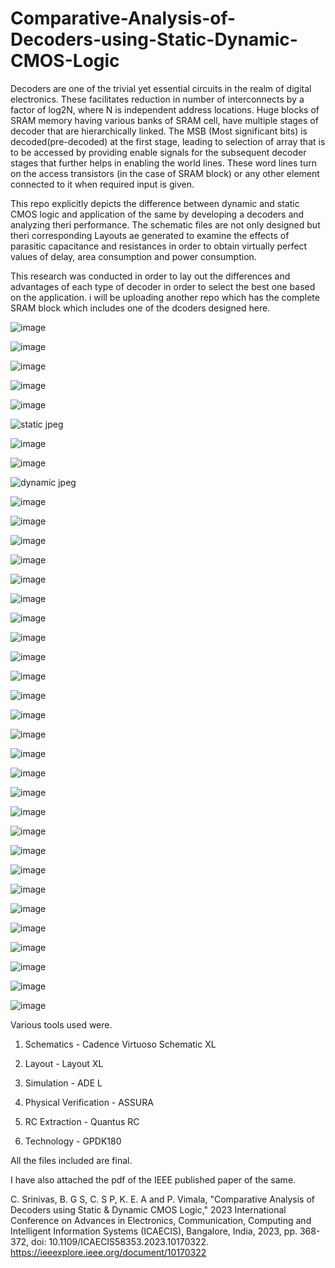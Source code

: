 # Comparative-Analysis-of-Decoders-using-Static-Dynamic-CMOS-Logic

Decoders are one of the trivial yet essential circuits in the realm of digital electronics. These facilitates reduction in number of interconnects by a factor of log2N, where N is independent address locations. Huge blocks of SRAM memory having various banks of SRAM cell, have multiple stages of decoder that are hierarchically linked. The MSB (Most significant bits) is decoded(pre-decoded) at the first stage, leading to selection of array that is to be accessed by providing enable signals for the subsequent decoder stages that further helps in enabling the world lines. These word lines turn on the access transistors (in the case of SRAM block) or any other element connected to it when required input is given. 


This repo explicitly depicts the difference between dynamic and static CMOS logic and application of the same by developing a decoders and analyzing theri performance.
The schematic files are not only designed but theri corresponding Layouts ae generated to examine the effects of parasitic capacitance and resistances in order to obtain virtually perfect values of delay, area consumption and power consumption.

This research was conducted in order to lay out the differences and advantages of each type of decoder in order to select the best one based on the application.
i will be uploading another repo which has the complete SRAM block which includes one of the dcoders designed here.

![image](https://github.com/ChandanS15/Comparative-Analysis-of-Decoders-using-Static-Dynamic-CMOS-Logic/assets/82103081/91cf14ff-6104-4ace-b17e-c49fe5ee4f09)

![image](https://github.com/ChandanS15/Comparative-Analysis-of-Decoders-using-Static-Dynamic-CMOS-Logic/assets/82103081/ba36a135-4cc3-4212-b222-9150ebbf03d2)


![image](https://github.com/ChandanS15/Comparative-Analysis-of-Decoders-using-Static-Dynamic-CMOS-Logic/assets/82103081/63836c4f-a298-4086-9a2b-4f8ed9ad0c29)

![image](https://github.com/ChandanS15/Comparative-Analysis-of-Decoders-using-Static-Dynamic-CMOS-Logic/assets/82103081/2995a5d2-fdf7-4afe-bafa-449695847421)


![image](https://github.com/ChandanS15/Comparative-Analysis-of-Decoders-using-Static-Dynamic-CMOS-Logic/assets/82103081/7177100c-dd70-44b1-9c81-60b91ae30038)

![static jpeg](https://github.com/ChandanS15/Comparative-Analysis-of-Decoders-using-Static-Dynamic-CMOS-Logic/assets/82103081/f9a9a147-990c-4a73-b7b8-88ba076b5a88)

![image](https://github.com/ChandanS15/Comparative-Analysis-of-Decoders-using-Static-Dynamic-CMOS-Logic/assets/82103081/a4f17e66-4fc7-44ca-bcb8-14e3d02529e4)


![image](https://github.com/ChandanS15/Comparative-Analysis-of-Decoders-using-Static-Dynamic-CMOS-Logic/assets/82103081/46e94312-79ad-4ec0-8c4d-f8147b707738)

![dynamic jpeg](https://github.com/ChandanS15/Comparative-Analysis-of-Decoders-using-Static-Dynamic-CMOS-Logic/assets/82103081/3371e266-4c82-4027-9d98-d9cd6e066b43)

![image](https://github.com/ChandanS15/Comparative-Analysis-of-Decoders-using-Static-Dynamic-CMOS-Logic/assets/82103081/4371f630-ac31-4997-977e-9970c478cc64)

![image](https://github.com/ChandanS15/Comparative-Analysis-of-Decoders-using-Static-Dynamic-CMOS-Logic/assets/82103081/be36e3ad-5483-4b06-92f5-eb5e71fe5cb2)

![image](https://github.com/ChandanS15/Comparative-Analysis-of-Decoders-using-Static-Dynamic-CMOS-Logic/assets/82103081/274dd3d0-657b-43cb-8425-ca1febf28e7d)

![image](https://github.com/ChandanS15/Comparative-Analysis-of-Decoders-using-Static-Dynamic-CMOS-Logic/assets/82103081/cf8e14ec-c421-4912-8030-594371ce24aa)

![image](https://github.com/ChandanS15/Comparative-Analysis-of-Decoders-using-Static-Dynamic-CMOS-Logic/assets/82103081/0a8495e1-3b36-43d3-9153-7d57b9958da6)

![image](https://github.com/ChandanS15/Comparative-Analysis-of-Decoders-using-Static-Dynamic-CMOS-Logic/assets/82103081/98ccbf5f-22ba-487e-ac9b-319eb491f3dd)

![image](https://github.com/ChandanS15/Comparative-Analysis-of-Decoders-using-Static-Dynamic-CMOS-Logic/assets/82103081/f177b003-4b89-497e-b10f-eb3a8f3c2f70)

![image](https://github.com/ChandanS15/Comparative-Analysis-of-Decoders-using-Static-Dynamic-CMOS-Logic/assets/82103081/46692b68-2ea7-4f49-a663-7c5e1aa88b32)

![image](https://github.com/ChandanS15/Comparative-Analysis-of-Decoders-using-Static-Dynamic-CMOS-Logic/assets/82103081/7133d622-bb46-4e1f-99b9-472b0cb6ba76)


![image](https://github.com/ChandanS15/Comparative-Analysis-of-Decoders-using-Static-Dynamic-CMOS-Logic/assets/82103081/42e40eb4-c373-4f21-9385-09e7c1997286)

![image](https://github.com/ChandanS15/Comparative-Analysis-of-Decoders-using-Static-Dynamic-CMOS-Logic/assets/82103081/e71fd498-b59f-43d7-8b20-606fba96c44c)

![image](https://github.com/ChandanS15/Comparative-Analysis-of-Decoders-using-Static-Dynamic-CMOS-Logic/assets/82103081/05cd311e-3e15-4cdd-92a8-64f5305a62d8)

![image](https://github.com/ChandanS15/Comparative-Analysis-of-Decoders-using-Static-Dynamic-CMOS-Logic/assets/82103081/b8525b06-5361-4b60-82ca-db2d6bee011b)


![image](https://github.com/ChandanS15/Comparative-Analysis-of-Decoders-using-Static-Dynamic-CMOS-Logic/assets/82103081/f75a951b-cfda-4a81-8813-8d8ca29ac88c)

![image](https://github.com/ChandanS15/Comparative-Analysis-of-Decoders-using-Static-Dynamic-CMOS-Logic/assets/82103081/027508ea-eaf9-46b1-bae7-a36971028b44)


![image](https://github.com/ChandanS15/Comparative-Analysis-of-Decoders-using-Static-Dynamic-CMOS-Logic/assets/82103081/c2e7fc1c-9fd5-4822-811e-102df312d008)

![image](https://github.com/ChandanS15/Comparative-Analysis-of-Decoders-using-Static-Dynamic-CMOS-Logic/assets/82103081/55e03a2e-9653-48ed-83a8-37e8e70c80db)


![image](https://github.com/ChandanS15/Comparative-Analysis-of-Decoders-using-Static-Dynamic-CMOS-Logic/assets/82103081/1c9596a1-df6d-42c3-adc0-d4247288f22a)

![image](https://github.com/ChandanS15/Comparative-Analysis-of-Decoders-using-Static-Dynamic-CMOS-Logic/assets/82103081/1dfa9ea2-1276-4392-9572-243f5f50864c)

![image](https://github.com/ChandanS15/Comparative-Analysis-of-Decoders-using-Static-Dynamic-CMOS-Logic/assets/82103081/0cf4007d-d6af-40d3-b1f3-f292a02bd2d0)

![image](https://github.com/ChandanS15/Comparative-Analysis-of-Decoders-using-Static-Dynamic-CMOS-Logic/assets/82103081/b066fcdd-d781-4e83-bf57-3c7afe2acc51)


![image](https://github.com/ChandanS15/Comparative-Analysis-of-Decoders-using-Static-Dynamic-CMOS-Logic/assets/82103081/0a0cf352-5c7e-4b0c-a70e-6e7c69732f92)

![image](https://github.com/ChandanS15/Comparative-Analysis-of-Decoders-using-Static-Dynamic-CMOS-Logic/assets/82103081/062ae74c-9531-4b03-872f-4d2b84d6b3ae)

![image](https://github.com/ChandanS15/Comparative-Analysis-of-Decoders-using-Static-Dynamic-CMOS-Logic/assets/82103081/253e33c4-9754-45f2-ab1b-36e6aeb01dbe)

![image](https://github.com/ChandanS15/Comparative-Analysis-of-Decoders-using-Static-Dynamic-CMOS-Logic/assets/82103081/35afeb85-106a-494d-915e-4f3c5ed01fb6)


![image](https://github.com/ChandanS15/Comparative-Analysis-of-Decoders-using-Static-Dynamic-CMOS-Logic/assets/82103081/86b4cb89-4e81-4772-b2c5-2bf87e514d3e)

![image](https://github.com/ChandanS15/Comparative-Analysis-of-Decoders-using-Static-Dynamic-CMOS-Logic/assets/82103081/767985b2-8f7b-4c38-9cb7-ad496e40e27c)

Various tools used were.

1. Schematics            - Cadence Virtuoso Schematic XL

2. Layout                - Layout XL

3. Simulation            - ADE L

4. Physical Verification - ASSURA

5. RC Extraction         - Quantus RC

6. Technology            - GPDK180


All the files included are final.

I have also attached the pdf of the IEEE published paper of the same.

C. Srinivas, B. G S, C. S P, K. E. A and P. Vimala, "Comparative Analysis of Decoders using Static & Dynamic CMOS Logic," 2023 International Conference on Advances in Electronics, Communication, Computing and Intelligent Information Systems (ICAECIS), Bangalore, India, 2023, pp. 368-372, doi: 10.1109/ICAECIS58353.2023.10170322.
https://ieeexplore.ieee.org/document/10170322
